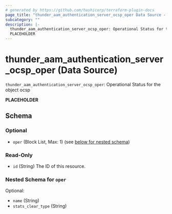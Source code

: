 ```yaml
---
# generated by https://github.com/hashicorp/terraform-plugin-docs
page_title: "thunder_aam_authentication_server_ocsp_oper Data Source - terraform-provider-thunder"
subcategory: ""
description: |-
  thunder_aam_authentication_server_ocsp_oper: Operational Status for the object ocsp
  PLACEHOLDER
---
```


# thunder_aam_authentication_server_ocsp_oper (Data Source)

`thunder_aam_authentication_server_ocsp_oper`: Operational Status for the object ocsp

__PLACEHOLDER__



<!-- schema generated by tfplugindocs -->
## Schema

### Optional

- `oper` (Block List, Max: 1) (see [below for nested schema](#nestedblock--oper))

### Read-Only

- `id` (String) The ID of this resource.

<a id="nestedblock--oper"></a>
### Nested Schema for `oper`

Optional:

- `name` (String)
- `stats_clear_type` (String)


